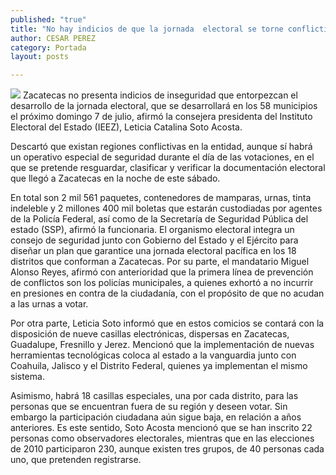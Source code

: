 ```yaml
---
published: "true"
title: "No hay indicios de que la jornada  electoral se torne conflictiva: IEEZ"
author: CESAR PEREZ
category: Portada
layout: posts

---
```


![](http://i.imgur.com/efh3Krkm.jpg) 
Zacatecas no presenta indicios de inseguridad que entorpezcan el desarrollo de la jornada electoral, que se desarrollará en los 58 municipios el próximo domingo 7 de julio, afirmó la consejera presidenta del Instituto Electoral del Estado (IEEZ), Leticia Catalina Soto Acosta.

Descartó que existan regiones conflictivas en la entidad, aunque sí habrá un operativo especial de seguridad durante el día de las votaciones, en el que se pretende resguardar, clasificar y verificar la documentación electoral que llegó a Zacatecas en la noche de este sábado.

En total son 2 mil 561 paquetes, contenedores de mamparas, urnas, tinta indeleble y 2 millones 400 mil boletas  que estarán custodiadas por agentes de la Policía Federal, así como de la Secretaría de Seguridad Pública del estado (SSP), afirmó la funcionaria.
El organismo electoral integra un consejo de seguridad junto con Gobierno del Estado y el Ejército para diseñar un plan que garantice una jornada electoral pacífica en los 18 distritos que conforman a Zacatecas.
Por su parte, el mandatario Miguel Alonso Reyes, afirmó con anterioridad que la primera línea de prevención de conflictos son los policías municipales, a quienes exhortó a no incurrir en presiones en contra de la ciudadanía, con el propósito de que no acudan a las urnas a votar.

Por otra parte, Leticia Soto informó que en estos comicios se contará con la disposición de nueve casillas electrónicas, dispersas en Zacatecas, Guadalupe, Fresnillo y Jerez. Mencionó que la implementación de nuevas herramientas tecnológicas coloca al estado a la vanguardia junto con Coahuila, Jalisco y el Distrito Federal, quienes ya implementan el mismo sistema.

Asimismo, habrá 18 casillas especiales, una por cada distrito, para las personas que se encuentran fuera de su región y deseen votar. Sin embargo la participación ciudadana aún sigue baja, en relación a años anteriores.
Es este sentido, Soto Acosta mencionó que se han inscrito 22 personas como observadores electorales, mientras que en las elecciones de 2010 participaron 230, aunque existen tres grupos, de 40 personas cada uno, que pretenden registrarse.
 
